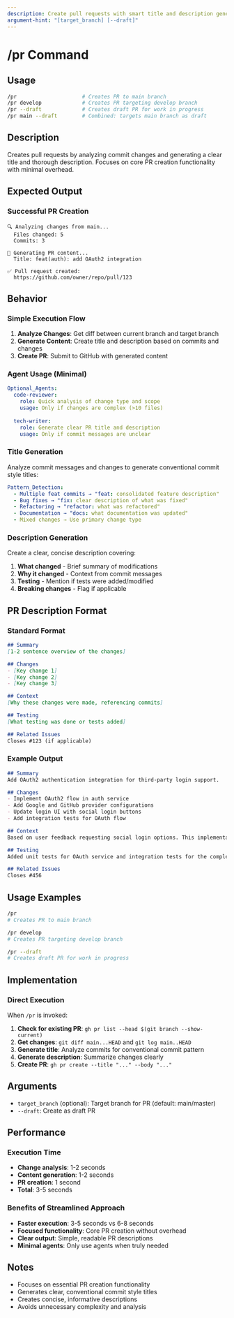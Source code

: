 ```yaml
---
description: Create pull requests with smart title and description generation
argument-hint: "[target_branch] [--draft]"
---
```


# /pr Command

## Usage

```bash
/pr                     # Creates PR to main branch
/pr develop             # Creates PR targeting develop branch  
/pr --draft             # Creates draft PR for work in progress
/pr main --draft        # Combined: targets main branch as draft
```

## Description

Creates pull requests by analyzing commit changes and generating a clear title and thorough description.
Focuses on core PR creation functionality with minimal overhead.

## Expected Output

### Successful PR Creation

```text
🔍 Analyzing changes from main...
  Files changed: 5
  Commits: 3

📝 Generating PR content...
  Title: feat(auth): add OAuth2 integration
  
✅ Pull request created:
  https://github.com/owner/repo/pull/123
```

## Behavior

### Simple Execution Flow

1. **Analyze Changes**: Get diff between current branch and target branch
2. **Generate Content**: Create title and description based on commits and changes
3. **Create PR**: Submit to GitHub with generated content

### Agent Usage (Minimal)

```yaml
Optional_Agents:
  code-reviewer:
    role: Quick analysis of change type and scope
    usage: Only if changes are complex (>10 files)
    
  tech-writer:
    role: Generate clear PR title and description
    usage: Only if commit messages are unclear
```

### Title Generation

Analyze commit messages and changes to generate conventional commit style titles:

```yaml
Pattern_Detection:
  - Multiple feat commits → "feat: consolidated feature description"
  - Bug fixes → "fix: clear description of what was fixed"
  - Refactoring → "refactor: what was refactored"
  - Documentation → "docs: what documentation was updated"
  - Mixed changes → Use primary change type
```

### Description Generation

Create a clear, concise description covering:

1. **What changed** - Brief summary of modifications
2. **Why it changed** - Context from commit messages
3. **Testing** - Mention if tests were added/modified
4. **Breaking changes** - Flag if applicable

## PR Description Format

### Standard Format

```markdown
## Summary
[1-2 sentence overview of the changes]

## Changes
- [Key change 1]
- [Key change 2]
- [Key change 3]

## Context
[Why these changes were made, referencing commits]

## Testing
[What testing was done or tests added]

## Related Issues
Closes #123 (if applicable)
```

### Example Output

```markdown
## Summary
Add OAuth2 authentication integration for third-party login support.

## Changes
- Implement OAuth2 flow in auth service
- Add Google and GitHub provider configurations
- Update login UI with social login buttons
- Add integration tests for OAuth flow

## Context
Based on user feedback requesting social login options. This implementation follows RFC 6749 OAuth 2.0 specification and integrates with our existing JWT authentication system.

## Testing
Added unit tests for OAuth service and integration tests for the complete authentication flow. All existing auth tests still pass.

## Related Issues
Closes #456
```

## Usage Examples

```bash
/pr
# Creates PR to main branch

/pr develop
# Creates PR targeting develop branch

/pr --draft
# Creates draft PR for work in progress
```

## Implementation

### Direct Execution

When `/pr` is invoked:

1. **Check for existing PR**: `gh pr list --head $(git branch --show-current)`
2. **Get changes**: `git diff main...HEAD` and `git log main..HEAD`
3. **Generate title**: Analyze commits for conventional commit pattern
4. **Generate description**: Summarize changes clearly
5. **Create PR**: `gh pr create --title "..." --body "..."`

## Arguments

- `target_branch` (optional): Target branch for PR (default: main/master)
- `--draft`: Create as draft PR

## Performance

### Execution Time

- **Change analysis**: 1-2 seconds
- **Content generation**: 1-2 seconds  
- **PR creation**: 1 second
- **Total**: 3-5 seconds

### Benefits of Streamlined Approach

- **Faster execution**: 3-5 seconds vs 6-8 seconds
- **Focused functionality**: Core PR creation without overhead
- **Clear output**: Simple, readable PR descriptions
- **Minimal agents**: Only use agents when truly needed

## Notes

- Focuses on essential PR creation functionality
- Generates clear, conventional commit style titles
- Creates concise, informative descriptions
- Avoids unnecessary complexity and analysis
